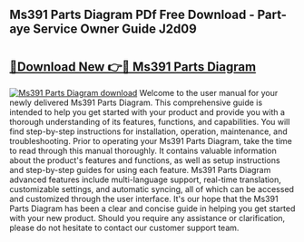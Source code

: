 ## Ms391 Parts Diagram PDf Free Download - Part-aye Service Owner Guide J2d09

# <h2><a href="http://dfqn39.blite.top/?on=Ms391+Parts+Diagram">🔗Download New 👉🔴 Ms391 Parts Diagram</a></h2>

[![Ms391 Parts Diagram download](https://i.imgur.com/lujVjoI.png)](http://dfqn39.blite.top/?on=Ms391+Parts+Diagram)
Welcome to the user manual for your newly delivered Ms391 Parts Diagram. This comprehensive guide is intended to help you get started with your product and provide you with a thorough understanding of its features, functions, and capabilities. You will find step-by-step instructions for installation, operation, maintenance, and troubleshooting. Prior to operating your Ms391 Parts Diagram, take the time to read through this manual thoroughly. It contains valuable information about the product's features and functions, as well as setup instructions and step-by-step guides for using each feature. Ms391 Parts Diagram advanced features include multi-language support, real-time translation, customizable settings, and automatic syncing, all of which can be accessed and customized through the user interface. It's our hope that the Ms391 Parts Diagram has been a clear and concise guide in helping you get started with your new product. Should you require any assistance or clarification, please do not hesitate to contact our customer support team.
